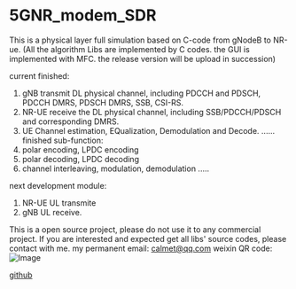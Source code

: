 # 5GNR_modem_SDR
This is a physical layer full simulation based on C-code from gNodeB to NR-ue.
(All the algorithm Libs are implemented by C codes. the GUI is implemented with MFC. the release version will be upload in succession)

current finished:
1. gNB transmit DL physical channel, including PDCCH and PDSCH, PDCCH DMRS, PDSCH DMRS, SSB, CSI-RS.
2. NR-UE receive the DL physical channel, including SSB/PDCCH/PDSCH and corresponding DMRS. 
3. UE Channel estimation, EQualization, Demodulation and Decode.
......
finished sub-function:
1. polar encoding, LPDC encoding
2. polar decoding, LPDC decoding
3. channel interleaving, modulation, demodulation
.....

next development module:
1. NR-UE UL transmite
2. gNB UL receive.



This is a open source project, please do not use it to any commercial project. 
If you are interested and expected get all libs' source codes, please contact with me.
my permanent email: calmet@qq.com
weixin QR code:
![Image](https://github.com/wirelessModem/wirelessModem.github.io/blob/master/weixin.png)

[github](https://github.com/wirelessModem/wirelessModem.github.io)
